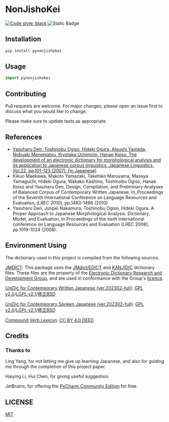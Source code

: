 # NonJishoKei

[![Code style: black](https://img.shields.io/badge/code%20style-black-000000.svg)](https://github.com/psf/black) ![Static Badge](https://img.shields.io/badge/docstring_style-google_notypes-000000)

## Installation

```bash
pip install pynonjishokei
```

## Usage

```python
import pynonjishokei
```

## Contributing

Pull requests are welcome. For major changes, please open an issue first to discuss what you would like to change.

Please make sure to update tests as appropriate.

## References

- [Yasuharu Den, Toshinobu Ogiso, Hideki Ogura, Atsushi Yamada, Nobuaki Menematsu, Kiyotaka Uchimoto, Hanae Koiso. The development of an electronic dictionary for morphological analysis and its application to Japanese corpus linguistics, Japanese Linguistics, Vol.22, pp.101-123 (2007). [in Japanese]](https://doi.org/10.15084/00002185)
- Kikuo Maekawa, Makoto Yamazaki, Takehiko Maruyama, Masaya Yamaguchi, Hideki Ogura, Wakako Kashino, Toshinobu Ogiso,
  Hanae Koiso and Yasuharu Den. Design, Compilation, and Preliminary Analyses of Balanced Corpus of Contemporary Written
  Japanese, In_Proceedings of the Seventh International Conference on Language Resources and Evaluation_(_LREC 2010_),
  pp.1483-1486 (2010).
- Yasuharu Den, Junpei Nakamura, Toshinobu Ogiso, Hideki Ogura. A Proper Approach to Japanese Morphological Analysis:
  Dictionary, Model, and Evaluation, In Proceedings of the sixth international conference on Language Resources and
  Evaluation (LREC 2008), pp.1019-1024 (2008).

## Environment Using

The dictionary used in this project is compiled from the following sources.

[JMDICT](http://jmdict.org/): This package uses the [JMdict/EDICT](https://www.edrdg.org/)
and [KANJIDIC](https://www.edrdg.org/) dictionary files. These files are the property of
the [Electronic Dictionary Research and Development Group](https://www.edrdg.org/), and are used in conformance with the
Group's [licence](https://www.edrdg.org/edrdg/licence.html).

[UniDic for Contemporary Written Japanese (ver.202302-full)](https://clrd.ninjal.ac.jp/unidic_archive/2302/unidic-cwj-202302.zip): [GPL v2.0](https://clrd.ninjal.ac.jp/unidic/copying/GPL)/[LGPL v2.1](https://clrd.ninjal.ac.jp/unidic/copying/LGPL)/[修正BSD](https://clrd.ninjal.ac.jp/unidic/copying/BSD)

[UniDic for Contemporary Spoken Japanese (ver.202302-full)](https://clrd.ninjal.ac.jp/unidic_archive/2302/unidic-csj-202302.zip): [GPL v2.0](https://clrd.ninjal.ac.jp/unidic/copying/GPL)/[LGPL v2.1](https://clrd.ninjal.ac.jp/unidic/copying/LGPL)/[修正BSD](https://clrd.ninjal.ac.jp/unidic/copying/BSD)

[Compound Verb Lexicon](https://vvlexicon.ninjal.ac.jp/): [CC BY 4.0 DEED](https://creativecommons.org/licenses/by/4.0/deed.en)

## Credits

### Thanks to

Ling Yang, for not letting me give up learning Japanese, and also for guiding me through the completion of this project
paper.

Haiying Li, Hui Chen, for giving useful suggestion.

JetBrains, for offering the [PyCharm Community Edition](https://www.jetbrains.com/pycharm) for free.

## LICENSE

[MIT](LICENSE)

